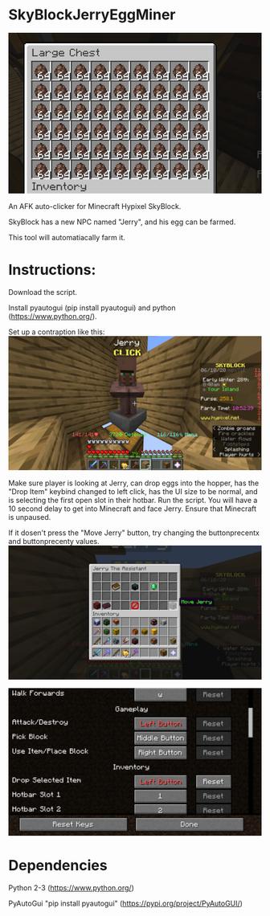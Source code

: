 # SkyBlockJerryEggMiner

![Jerry Eggs](images/jerryeggs.PNG)

An AFK auto-clicker for Minecraft Hypixel SkyBlock.

SkyBlock has a new NPC named "Jerry", and his egg can be farmed.

This tool will automatiacally farm it.

Instructions: 
============

Download the script.

Install pyautogui (pip install pyautogui) and python (https://www.python.org/). 

Set up a contraption like this:
![Setup](images/setup.png)

Make sure player is looking at Jerry, can drop eggs into the hopper, has the "Drop Item" keybind changed to left click, has the UI size to be normal, and is selecting the first open slot in their hotbar.
Run the script. You will have a 10 second delay to get into Minecraft and face Jerry. Ensure that Minecraft is unpaused.

If it dosen't press the "Move Jerry" button, try changing the buttonprecentx and buttonprecenty values.
![Move Jerry Button](images/jerrybutton.png)

![Controls](images/controls.PNG)


Dependencies
============

Python 2-3 (https://www.python.org/)

PyAutoGui "pip install pyautogui" (https://pypi.org/project/PyAutoGUI/)
